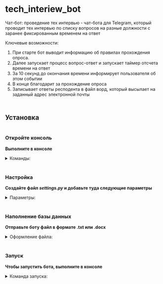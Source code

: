 # tech_interiew_bot
Чат-бот: проведение тех интервью - чат-бота для Telegram, который проводит тех интервью по списку вопросов на разные должности с заранее фиксированным временем на ответ

Ключевые возможности:
1. При старте бот выводит информацию об правилах прохождения опроса.
2. Далее запускает процесс вопрос-ответ и запускает таймер отсчета времени на ответ
3. За 10 секунд до окончания времени информирует пользователя об этом событии
4. В конце благодарит за прохождение опроса
5. Записывает ответы респодента в файл ворд, который высылает на заданный адрес электронной почты

## <br><b>Установка</b>

### <br><b>Откройте консоль</b>

<b>Выполните в консоле</b>             
    <details><summary> Команды: </summary>
```
git clone https://github.com/anastassun/tech_interiew_bot.git
pip install -r requirments.txt
```
</details>

### <br><b>Настройка</b>

<b>Создайте файл *settings.py* и добавьте туда следующие параметры</b>
    <details>
    <summary> Параметры: </summary></b>
```
BOT_API = 'Ключ от BotFather'
ADMIN = (telegram_id,)
MONGO_LINK = 'адрес базы данных'
MONGO_DB = 'название базы данных'
LOGIN_MAIL = 'адрес отправителя'
PASSWORD_MAIL = 'пароль для приложений от почты'
SEND_MAIL = 'адрес получателя'
SERVER_MAIL = 'сервер вашей почты SMTP'
```
</details>

### <br><b>Наполнение базы данных</b>

<b>Отправьте боту файл в формате .txt или .docx</b>
    <details>
    <summary> Оформление файла: </summary>
```
Название вакансии '*' - указывается около вакансии.
Вопрос
```
</details>

### <br><b>Запуск</b>
<b>Чтобы запустить бота, выполните в консоле</b>
    <details>
    <summary> Команда запуска: </summary>
```
python bot.py
```
</details>

